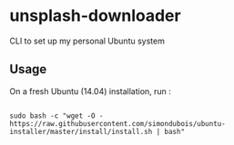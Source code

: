 
# unsplash-downloader

CLI to set up my personal Ubuntu system

## Usage

On a fresh Ubuntu (14.04) installation, run :

```Shell

sudo bash -c "wget -O - https://raw.githubusercontent.com/simondubois/ubuntu-installer/master/install/install.sh | bash"

```
